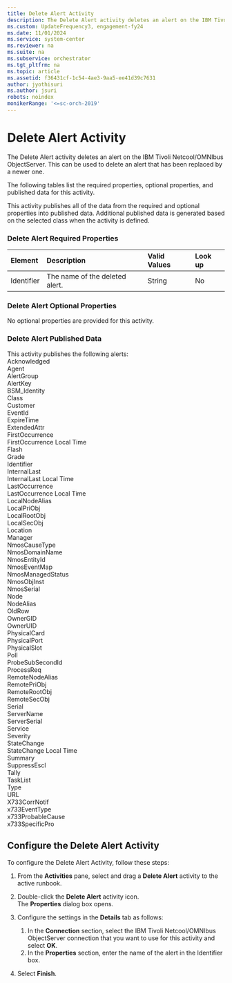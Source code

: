 ```yaml
---
title: Delete Alert Activity
description: The Delete Alert activity deletes an alert on the IBM Tivoli Netcool/OMNIbus ObjectServer.
ms.custom: UpdateFrequency3, engagement-fy24
ms.date: 11/01/2024
ms.service: system-center
ms.reviewer: na
ms.suite: na
ms.subservice: orchestrator
ms.tgt_pltfrm: na
ms.topic: article
ms.assetid: f36431cf-1c54-4ae3-9aa5-ee41d39c7631
author: jyothisuri
ms.author: jsuri
robots: noindex
monikerRange: '<=sc-orch-2019'
---
```

# Delete Alert Activity

The Delete Alert activity deletes an alert on the IBM Tivoli Netcool/OMNIbus ObjectServer. This can be used to delete an alert that has been replaced by a newer one.

The following tables list the required properties, optional properties, and published data for this activity.

This activity publishes all of the data from the required and optional properties into published data. Additional published data is generated based on the selected class when the activity is defined.

### Delete Alert Required Properties

| Element   | Description   | Valid Values | Look up |
|:---|:---|:---|:---|
| Identifier | The name of the deleted alert. | String   | No   |

### Delete Alert Optional Properties

No optional properties are provided for this activity.

### Delete Alert Published Data

This activity publishes the following alerts:<br>Acknowledged<br>Agent<br>AlertGroup<br>AlertKey<br>BSM\_Identity<br>Class<br>Customer<br>EventId<br>ExpireTime<br>ExtendedAttr<br>FirstOccurrence<br>FirstOccurrence Local Time<br>Flash<br>Grade<br>Identifier<br>InternalLast<br>InternalLast Local Time<br>LastOccurrence<br>LastOccurrence Local Time<br>LocalNodeAlias<br>LocalPriObj<br>LocalRootObj<br>LocalSecObj<br>Location<br>Manager<br>NmosCauseType<br>NmosDomainName<br>NmosEntityId<br>NmosEventMap<br>NmosManagedStatus<br>NmosObjInst<br>NmosSerial<br>Node<br>NodeAlias<br>OldRow<br>OwnerGID<br>OwnerUID<br>PhysicalCard<br>PhysicalPort<br>PhysicalSlot<br>Poll<br>ProbeSubSecondId<br>ProcessReq<br>RemoteNodeAlias<br>RemotePriObj<br>RemoteRootObj<br>RemoteSecObj<br>Serial<br>ServerName<br>ServerSerial<br>Service<br>Severity<br>StateChange<br>StateChange Local Time<br>Summary<br>SuppressEscl<br>Tally<br>TaskList<br>Type<br>URL<br>X733CorrNotif<br>x733EventType<br>x733ProbableCause<br>x733SpecificPro

## Configure the Delete Alert Activity

To configure the Delete Alert Activity, follow these steps:

1. From the **Activities** pane, select and drag a **Delete Alert** activity to the active runbook.

2. Double-click the **Delete Alert** activity icon. <br>The **Properties** dialog box opens.

3. Configure the settings in the **Details** tab as follows:

    1. In the **Connection** section, select the IBM Tivoli Netcool/OMNIbus ObjectServer connection that you want to use for this activity and select **OK**.
    2. In the **Properties** section, enter the name of the alert in the Identifier box.

4. Select **Finish**.
